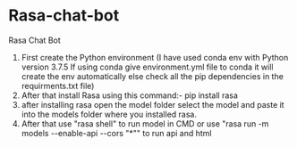 # Rasa-chat-bot
Rasa Chat Bot

1. First create the Python environment (I have used conda env with Python version 3.7.5 If using conda give environment.yml file to conda it will create the env automatically else check all the pip dependencies in the requirments.txt file)
2. After that install Rasa using this command:- pip install rasa
3. after installing rasa open the model folder select the model and paste it into the models folder where you installed rasa.
4. After that use "rasa shell" to run model in CMD or use "rasa run -m models --enable-api --cors "*"" to run api and html  

